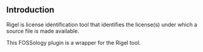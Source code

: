 Introduction
--------------

Rigel is license identification tool that identifies the license(s)
under which a source file is made available.

This FOSSology plugin is a wrapper for the Rigel tool. 
